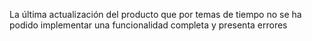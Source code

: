 La última actualización del producto que por temas de tiempo no se ha podido implementar una funcionalidad completa y presenta errores
